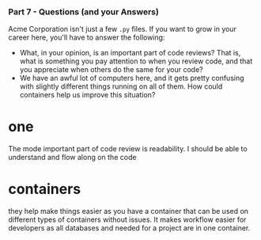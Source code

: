 ### Part 7 - Questions (and your Answers)

Acme Corporation isn't just a few `.py` files. If you want to grow in your
career here, you'll have to answer the following:

- What, in your opinion, is an important part of code reviews? That is, what is
  something you pay attention to when you review code, and that you appreciate
  when others do the same for your code?
- We have an awful lot of computers here, and it gets pretty confusing with
  slightly different things running on all of them. How could containers help us
  improve this situation?


# one
The mode important part of code review is readability. I should be able to understand and flow along on the code

# containers
they help make things easier as you have a container that can be used on different types of containers without issues.
It makes workflow easier for developers as all databases and needed for a project are in one container.